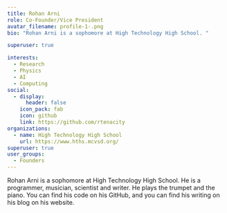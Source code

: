```yaml
---
title: Rohan Arni
role: Co-Founder/Vice President
avatar_filename: profile-1-.png
bio: "Rohan Arni is a sophomore at High Technology High School. "

superuser: true

interests:
  - Research
  - Physics
  - AI
  - Computing
social:
  - display:
      header: false
    icon_pack: fab
    icon: github
    link: https://github.com/rtenacity
organizations:
  - name: High Technology High School
    url: https://www.hths.mcvsd.org/
superuser: true
user_groups:
  - Founders
---
```


Rohan Arni is a sophomore at High Technology High School. He is a programmer, musician, scientist and writer. He plays the trumpet and the piano. You can find his code on his GitHub, and you can find his writing on his blog on his website.

